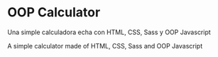 # OOP Calculator

Una simple calculadora echa con HTML, CSS, Sass y OOP Javascript

A simple calculator made of HTML, CSS, Sass and OOP Javascript
